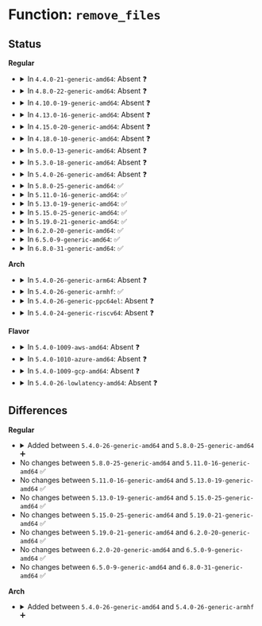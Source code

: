 # Function: <code>remove_files</code>

## Status
<b>Regular</b>
<ul>
<li>
<details>
<summary>In <code>4.4.0-21-generic-amd64</code>: Absent ❓</summary>

```json
{
  "name": "remove_files",
  "collision_type": "Unique Static",
  "inline_type": "Selective",
  "funcs": [
    {
      "addr": 18446744071581521184,
      "name": "remove_files",
      "external": false,
      "loc": "fs/sysfs/group.c:21",
      "file": "fs/sysfs/group.c",
      "inline": "not declared, inlined",
      "caller_inline": [],
      "caller_func": [
        "fs/sysfs/group.c:internal_create_group",
        "fs/sysfs/group.c:sysfs_remove_group"
      ]
    }
  ],
  "symbols": [
    {
      "addr": 18446744071581521184,
      "name": "remove_files.isra.1",
      "section": ".text",
      "bind": "STB_LOCAL",
      "size": 106
    }
  ]
}
```
</details>
</li>
<li>
<details>
<summary>In <code>4.8.0-22-generic-amd64</code>: Absent ❓</summary>

```json
{
  "name": "remove_files",
  "collision_type": "Unique Static",
  "inline_type": "Selective",
  "funcs": [
    {
      "addr": 18446744071581707168,
      "name": "remove_files",
      "external": false,
      "loc": "fs/sysfs/group.c:21",
      "file": "fs/sysfs/group.c",
      "inline": "not declared, inlined",
      "caller_inline": [],
      "caller_func": [
        "fs/sysfs/group.c:internal_create_group"
      ]
    }
  ],
  "symbols": [
    {
      "addr": 18446744071581707168,
      "name": "remove_files.isra.1",
      "section": ".text",
      "bind": "STB_LOCAL",
      "size": 104
    }
  ]
}
```
</details>
</li>
<li>
<details>
<summary>In <code>4.10.0-19-generic-amd64</code>: Absent ❓</summary>

```json
{
  "name": "remove_files",
  "collision_type": "Unique Static",
  "inline_type": "Selective",
  "funcs": [
    {
      "addr": 18446744071581795024,
      "name": "remove_files",
      "external": false,
      "loc": "fs/sysfs/group.c:21",
      "file": "fs/sysfs/group.c",
      "inline": "not declared, inlined",
      "caller_inline": [],
      "caller_func": [
        "fs/sysfs/group.c:internal_create_group"
      ]
    }
  ],
  "symbols": [
    {
      "addr": 18446744071581795024,
      "name": "remove_files.isra.1",
      "section": ".text",
      "bind": "STB_LOCAL",
      "size": 104
    }
  ]
}
```
</details>
</li>
<li>
<details>
<summary>In <code>4.13.0-16-generic-amd64</code>: Absent ❓</summary>

```json
{
  "name": "remove_files",
  "collision_type": "Unique Static",
  "inline_type": "Selective",
  "funcs": [
    {
      "addr": 18446744071581850000,
      "name": "remove_files",
      "external": false,
      "loc": "fs/sysfs/group.c:21",
      "file": "fs/sysfs/group.c",
      "inline": "not declared, inlined",
      "caller_inline": [],
      "caller_func": [
        "fs/sysfs/group.c:internal_create_group"
      ]
    }
  ],
  "symbols": [
    {
      "addr": 18446744071581850000,
      "name": "remove_files.isra.1",
      "section": ".text",
      "bind": "STB_LOCAL",
      "size": 104
    }
  ]
}
```
</details>
</li>
<li>
<details>
<summary>In <code>4.15.0-20-generic-amd64</code>: Absent ❓</summary>

```json
{
  "name": "remove_files",
  "collision_type": "Unique Static",
  "inline_type": "Selective",
  "funcs": [
    {
      "addr": 18446744071581999808,
      "name": "remove_files",
      "external": false,
      "loc": "fs/sysfs/group.c:21",
      "file": "fs/sysfs/group.c",
      "inline": "not declared, inlined",
      "caller_inline": [],
      "caller_func": [
        "fs/sysfs/group.c:internal_create_group"
      ]
    }
  ],
  "symbols": [
    {
      "addr": 18446744071581999808,
      "name": "remove_files.isra.1",
      "section": ".text",
      "bind": "STB_LOCAL",
      "size": 104
    }
  ]
}
```
</details>
</li>
<li>
<details>
<summary>In <code>4.18.0-10-generic-amd64</code>: Absent ❓</summary>

```json
{
  "name": "remove_files",
  "collision_type": "Unique Static",
  "inline_type": "Selective",
  "funcs": [
    {
      "addr": 18446744071582187760,
      "name": "remove_files",
      "external": false,
      "loc": "fs/sysfs/group.c:19",
      "file": "fs/sysfs/group.c",
      "inline": "not declared, inlined",
      "caller_inline": [],
      "caller_func": [
        "fs/sysfs/group.c:internal_create_group",
        "fs/sysfs/group.c:internal_create_group"
      ]
    }
  ],
  "symbols": [
    {
      "addr": 18446744071582187760,
      "name": "remove_files.isra.1",
      "section": ".text",
      "bind": "STB_LOCAL",
      "size": 104
    }
  ]
}
```
</details>
</li>
<li>
<details>
<summary>In <code>5.0.0-13-generic-amd64</code>: Absent ❓</summary>

```json
{
  "name": "remove_files",
  "collision_type": "Unique Static",
  "inline_type": "Selective",
  "funcs": [
    {
      "addr": 18446744071582282896,
      "name": "remove_files",
      "external": false,
      "loc": "fs/sysfs/group.c:19",
      "file": "fs/sysfs/group.c",
      "inline": "not declared, inlined",
      "caller_inline": [],
      "caller_func": [
        "fs/sysfs/group.c:internal_create_group"
      ]
    }
  ],
  "symbols": [
    {
      "addr": 18446744071582282896,
      "name": "remove_files.isra.1",
      "section": ".text",
      "bind": "STB_LOCAL",
      "size": 104
    }
  ]
}
```
</details>
</li>
<li>
<details>
<summary>In <code>5.3.0-18-generic-amd64</code>: Absent ❓</summary>

```json
{
  "name": "remove_files",
  "collision_type": "Unique Static",
  "inline_type": "Selective",
  "funcs": [
    {
      "addr": 18446744071582447760,
      "name": "remove_files",
      "external": false,
      "loc": "fs/sysfs/group.c:19",
      "file": "fs/sysfs/group.c",
      "inline": "not declared, inlined",
      "caller_inline": [],
      "caller_func": [
        "fs/sysfs/group.c:internal_create_group"
      ]
    }
  ],
  "symbols": [
    {
      "addr": 18446744071582447760,
      "name": "remove_files.isra.0",
      "section": ".text",
      "bind": "STB_LOCAL",
      "size": 104
    }
  ]
}
```
</details>
</li>
<li>
<details>
<summary>In <code>5.4.0-26-generic-amd64</code>: Absent ❓</summary>

```json
{
  "name": "remove_files",
  "collision_type": "Unique Static",
  "inline_type": "Selective",
  "funcs": [
    {
      "addr": 18446744071582546928,
      "name": "remove_files",
      "external": false,
      "loc": "fs/sysfs/group.c:20",
      "file": "fs/sysfs/group.c",
      "inline": "not declared, inlined",
      "caller_inline": [],
      "caller_func": [
        "fs/sysfs/group.c:internal_create_group"
      ]
    }
  ],
  "symbols": [
    {
      "addr": 18446744071582546928,
      "name": "remove_files.isra.0",
      "section": ".text",
      "bind": "STB_LOCAL",
      "size": 104
    }
  ]
}
```
</details>
</li>
<li>
<details>
<summary>In <code>5.8.0-25-generic-amd64</code>: ✅</summary>

```c
void remove_files(struct kernfs_node * parent, const struct attribute_group * grp)
```

```json
{
  "name": "remove_files",
  "collision_type": "Unique Static",
  "inline_type": "No",
  "funcs": [
    {
      "addr": 18446744071582852768,
      "name": "remove_files",
      "external": false,
      "loc": "fs/sysfs/group.c:20",
      "file": "fs/sysfs/group.c",
      "inline": "seen, unknown",
      "caller_inline": [],
      "caller_func": [
        "fs/sysfs/group.c:sysfs_remove_group",
        "fs/sysfs/group.c:create_files"
      ]
    }
  ],
  "symbols": [
    {
      "addr": 18446744071582852768,
      "name": "remove_files",
      "section": ".text",
      "bind": "STB_LOCAL",
      "size": 99
    }
  ]
}
```
</details>
</li>
<li>
<details>
<summary>In <code>5.11.0-16-generic-amd64</code>: ✅</summary>

```c
void remove_files(struct kernfs_node * parent, const struct attribute_group * grp)
```

```json
{
  "name": "remove_files",
  "collision_type": "Unique Static",
  "inline_type": "No",
  "funcs": [
    {
      "addr": 18446744071582925824,
      "name": "remove_files",
      "external": false,
      "loc": "fs/sysfs/group.c:20",
      "file": "fs/sysfs/group.c",
      "inline": "seen, unknown",
      "caller_inline": [],
      "caller_func": [
        "fs/sysfs/group.c:sysfs_remove_group",
        "fs/sysfs/group.c:create_files"
      ]
    }
  ],
  "symbols": [
    {
      "addr": 18446744071582925824,
      "name": "remove_files",
      "section": ".text",
      "bind": "STB_LOCAL",
      "size": 99
    }
  ]
}
```
</details>
</li>
<li>
<details>
<summary>In <code>5.13.0-19-generic-amd64</code>: ✅</summary>

```c
void remove_files(struct kernfs_node * parent, const struct attribute_group * grp)
```

```json
{
  "name": "remove_files",
  "collision_type": "Unique Static",
  "inline_type": "No",
  "funcs": [
    {
      "addr": 18446744071582953472,
      "name": "remove_files",
      "external": false,
      "loc": "fs/sysfs/group.c:20",
      "file": "fs/sysfs/group.c",
      "inline": "seen, unknown",
      "caller_inline": [],
      "caller_func": [
        "fs/sysfs/group.c:sysfs_remove_group",
        "fs/sysfs/group.c:create_files"
      ]
    }
  ],
  "symbols": [
    {
      "addr": 18446744071582953472,
      "name": "remove_files",
      "section": ".text",
      "bind": "STB_LOCAL",
      "size": 99
    }
  ]
}
```
</details>
</li>
<li>
<details>
<summary>In <code>5.15.0-25-generic-amd64</code>: ✅</summary>

```c
void remove_files(struct kernfs_node * parent, const struct attribute_group * grp)
```

```json
{
  "name": "remove_files",
  "collision_type": "Unique Static",
  "inline_type": "No",
  "funcs": [
    {
      "addr": 18446744071583288720,
      "name": "remove_files",
      "external": false,
      "loc": "fs/sysfs/group.c:20",
      "file": "fs/sysfs/group.c",
      "inline": "seen, unknown",
      "caller_inline": [],
      "caller_func": [
        "fs/sysfs/group.c:sysfs_remove_group",
        "fs/sysfs/group.c:create_files"
      ]
    }
  ],
  "symbols": [
    {
      "addr": 18446744071583288720,
      "name": "remove_files",
      "section": ".text",
      "bind": "STB_LOCAL",
      "size": 99
    }
  ]
}
```
</details>
</li>
<li>
<details>
<summary>In <code>5.19.0-21-generic-amd64</code>: ✅</summary>

```c
void remove_files(struct kernfs_node * parent, const struct attribute_group * grp)
```

```json
{
  "name": "remove_files",
  "collision_type": "Unique Static",
  "inline_type": "No",
  "funcs": [
    {
      "addr": 18446744071583794528,
      "name": "remove_files",
      "external": false,
      "loc": "fs/sysfs/group.c:20",
      "file": "fs/sysfs/group.c",
      "inline": "seen, unknown",
      "caller_inline": [],
      "caller_func": [
        "fs/sysfs/group.c:sysfs_remove_group",
        "fs/sysfs/group.c:create_files"
      ]
    }
  ],
  "symbols": [
    {
      "addr": 18446744071583794528,
      "name": "remove_files",
      "section": ".text",
      "bind": "STB_LOCAL",
      "size": 111
    }
  ]
}
```
</details>
</li>
<li>
<details>
<summary>In <code>6.2.0-20-generic-amd64</code>: ✅</summary>

```c
void remove_files(struct kernfs_node * parent, const struct attribute_group * grp)
```

```json
{
  "name": "remove_files",
  "collision_type": "Unique Static",
  "inline_type": "No",
  "funcs": [
    {
      "addr": 18446744071584414592,
      "name": "remove_files",
      "external": false,
      "loc": "fs/sysfs/group.c:20",
      "file": "fs/sysfs/group.c",
      "inline": "seen, unknown",
      "caller_inline": [],
      "caller_func": [
        "fs/sysfs/group.c:sysfs_remove_group",
        "fs/sysfs/group.c:create_files"
      ]
    }
  ],
  "symbols": [
    {
      "addr": 18446744071584414592,
      "name": "remove_files",
      "section": ".text",
      "bind": "STB_LOCAL",
      "size": 111
    }
  ]
}
```
</details>
</li>
<li>
<details>
<summary>In <code>6.5.0-9-generic-amd64</code>: ✅</summary>

```c
void remove_files(struct kernfs_node * parent, const struct attribute_group * grp)
```

```json
{
  "name": "remove_files",
  "collision_type": "Unique Static",
  "inline_type": "No",
  "funcs": [
    {
      "addr": 18446744071584643152,
      "name": "remove_files",
      "external": false,
      "loc": "fs/sysfs/group.c:20",
      "file": "fs/sysfs/group.c",
      "inline": "seen, unknown",
      "caller_inline": [],
      "caller_func": [
        "fs/sysfs/group.c:sysfs_remove_group",
        "fs/sysfs/group.c:create_files"
      ]
    }
  ],
  "symbols": [
    {
      "addr": 18446744071584643152,
      "name": "remove_files",
      "section": ".text",
      "bind": "STB_LOCAL",
      "size": 111
    }
  ]
}
```
</details>
</li>
<li>
<details>
<summary>In <code>6.8.0-31-generic-amd64</code>: ✅</summary>

```c
void remove_files(struct kernfs_node * parent, const struct attribute_group * grp)
```

```json
{
  "name": "remove_files",
  "collision_type": "Unique Static",
  "inline_type": "No",
  "funcs": [
    {
      "addr": 18446744071584875536,
      "name": "remove_files",
      "external": false,
      "loc": "fs/sysfs/group.c:20",
      "file": "fs/sysfs/group.c",
      "inline": "seen, unknown",
      "caller_inline": [],
      "caller_func": [
        "fs/sysfs/group.c:sysfs_remove_group",
        "fs/sysfs/group.c:create_files"
      ]
    }
  ],
  "symbols": [
    {
      "addr": 18446744071584875536,
      "name": "remove_files",
      "section": ".text",
      "bind": "STB_LOCAL",
      "size": 111
    }
  ]
}
```
</details>
</li>
</ul>
<b>Arch</b>
<ul>
<li>
<details>
<summary>In <code>5.4.0-26-generic-arm64</code>: Absent ❓</summary>

```json
{
  "name": "remove_files",
  "collision_type": "Unique Static",
  "inline_type": "Selective",
  "funcs": [
    {
      "addr": 18446603336494185872,
      "name": "remove_files",
      "external": false,
      "loc": "fs/sysfs/group.c:20",
      "file": "fs/sysfs/group.c",
      "inline": "not declared, inlined",
      "caller_inline": [],
      "caller_func": [
        "fs/sysfs/group.c:internal_create_group"
      ]
    }
  ],
  "symbols": [
    {
      "addr": 18446603336494185872,
      "name": "remove_files.isra.0",
      "section": ".text",
      "bind": "STB_LOCAL",
      "size": 128
    }
  ]
}
```
</details>
</li>
<li>
<details>
<summary>In <code>5.4.0-26-generic-armhf</code>: ✅</summary>

```c
void remove_files(struct kernfs_node * parent, const struct attribute_group * grp)
```

```json
{
  "name": "remove_files",
  "collision_type": "Unique Static",
  "inline_type": "No",
  "funcs": [
    {
      "addr": 3227621568,
      "name": "remove_files",
      "external": false,
      "loc": "fs/sysfs/group.c:20",
      "file": "fs/sysfs/group.c",
      "inline": "seen, unknown",
      "caller_inline": [],
      "caller_func": [
        "fs/sysfs/group.c:internal_create_group"
      ]
    }
  ],
  "symbols": [
    {
      "addr": 3227621568,
      "name": "remove_files",
      "section": ".text",
      "bind": "STB_LOCAL",
      "size": 136
    }
  ]
}
```
</details>
</li>
<li>
<details>
<summary>In <code>5.4.0-26-generic-ppc64el</code>: Absent ❓</summary>

```json
{
  "name": "remove_files",
  "collision_type": "Unique Static",
  "inline_type": "Selective",
  "funcs": [
    {
      "addr": 13835058055287874896,
      "name": "remove_files",
      "external": false,
      "loc": "fs/sysfs/group.c:20",
      "file": "fs/sysfs/group.c",
      "inline": "not declared, inlined",
      "caller_inline": [],
      "caller_func": [
        "fs/sysfs/group.c:internal_create_group"
      ]
    }
  ],
  "symbols": [
    {
      "addr": 13835058055287874896,
      "name": "remove_files.isra.0",
      "section": ".text",
      "bind": "STB_LOCAL",
      "size": 204
    }
  ]
}
```
</details>
</li>
<li>
<details>
<summary>In <code>5.4.0-24-generic-riscv64</code>: Absent ❓</summary>

```json
{
  "name": "remove_files",
  "collision_type": "Unique Static",
  "inline_type": "Selective",
  "funcs": [
    {
      "addr": 18446743936273649682,
      "name": "remove_files",
      "external": false,
      "loc": "fs/sysfs/group.c:20",
      "file": "fs/sysfs/group.c",
      "inline": "not declared, inlined",
      "caller_inline": [],
      "caller_func": [
        "fs/sysfs/group.c:internal_create_group"
      ]
    }
  ],
  "symbols": [
    {
      "addr": 18446743936273649682,
      "name": "remove_files.isra.0",
      "section": ".text",
      "bind": "STB_LOCAL",
      "size": 96
    }
  ]
}
```
</details>
</li>
</ul>
<b>Flavor</b>
<ul>
<li>
<details>
<summary>In <code>5.4.0-1009-aws-amd64</code>: Absent ❓</summary>

```json
{
  "name": "remove_files",
  "collision_type": "Unique Static",
  "inline_type": "Selective",
  "funcs": [
    {
      "addr": 18446744071582515664,
      "name": "remove_files",
      "external": false,
      "loc": "fs/sysfs/group.c:20",
      "file": "fs/sysfs/group.c",
      "inline": "not declared, inlined",
      "caller_inline": [],
      "caller_func": [
        "fs/sysfs/group.c:internal_create_group"
      ]
    }
  ],
  "symbols": [
    {
      "addr": 18446744071582515664,
      "name": "remove_files.isra.0",
      "section": ".text",
      "bind": "STB_LOCAL",
      "size": 104
    }
  ]
}
```
</details>
</li>
<li>
<details>
<summary>In <code>5.4.0-1010-azure-amd64</code>: Absent ❓</summary>

```json
{
  "name": "remove_files",
  "collision_type": "Unique Static",
  "inline_type": "Selective",
  "funcs": [
    {
      "addr": 18446744071582452832,
      "name": "remove_files",
      "external": false,
      "loc": "fs/sysfs/group.c:20",
      "file": "fs/sysfs/group.c",
      "inline": "not declared, inlined",
      "caller_inline": [],
      "caller_func": [
        "fs/sysfs/group.c:internal_create_group"
      ]
    }
  ],
  "symbols": [
    {
      "addr": 18446744071582452832,
      "name": "remove_files.isra.0",
      "section": ".text",
      "bind": "STB_LOCAL",
      "size": 104
    }
  ]
}
```
</details>
</li>
<li>
<details>
<summary>In <code>5.4.0-1009-gcp-amd64</code>: Absent ❓</summary>

```json
{
  "name": "remove_files",
  "collision_type": "Unique Static",
  "inline_type": "Selective",
  "funcs": [
    {
      "addr": 18446744071582506144,
      "name": "remove_files",
      "external": false,
      "loc": "fs/sysfs/group.c:20",
      "file": "fs/sysfs/group.c",
      "inline": "not declared, inlined",
      "caller_inline": [],
      "caller_func": [
        "fs/sysfs/group.c:internal_create_group"
      ]
    }
  ],
  "symbols": [
    {
      "addr": 18446744071582506144,
      "name": "remove_files.isra.0",
      "section": ".text",
      "bind": "STB_LOCAL",
      "size": 104
    }
  ]
}
```
</details>
</li>
<li>
<details>
<summary>In <code>5.4.0-26-lowlatency-amd64</code>: Absent ❓</summary>

```json
{
  "name": "remove_files",
  "collision_type": "Unique Static",
  "inline_type": "Selective",
  "funcs": [
    {
      "addr": 18446744071582587040,
      "name": "remove_files",
      "external": false,
      "loc": "fs/sysfs/group.c:20",
      "file": "fs/sysfs/group.c",
      "inline": "not declared, inlined",
      "caller_inline": [],
      "caller_func": [
        "fs/sysfs/group.c:internal_create_group"
      ]
    }
  ],
  "symbols": [
    {
      "addr": 18446744071582587040,
      "name": "remove_files.isra.0",
      "section": ".text",
      "bind": "STB_LOCAL",
      "size": 104
    }
  ]
}
```
</details>
</li>
</ul>

## Differences
<b>Regular</b>
<ul>
<li>
<details>
<summary>Added between <code>5.4.0-26-generic-amd64</code> and <code>5.8.0-25-generic-amd64</code> ➕</summary>

```c
void remove_files(struct kernfs_node * parent, const struct attribute_group * grp)
```
</details>
</li>
<li>
No changes between <code>5.8.0-25-generic-amd64</code> and <code>5.11.0-16-generic-amd64</code> ✅
</li>
<li>
No changes between <code>5.11.0-16-generic-amd64</code> and <code>5.13.0-19-generic-amd64</code> ✅
</li>
<li>
No changes between <code>5.13.0-19-generic-amd64</code> and <code>5.15.0-25-generic-amd64</code> ✅
</li>
<li>
No changes between <code>5.15.0-25-generic-amd64</code> and <code>5.19.0-21-generic-amd64</code> ✅
</li>
<li>
No changes between <code>5.19.0-21-generic-amd64</code> and <code>6.2.0-20-generic-amd64</code> ✅
</li>
<li>
No changes between <code>6.2.0-20-generic-amd64</code> and <code>6.5.0-9-generic-amd64</code> ✅
</li>
<li>
No changes between <code>6.5.0-9-generic-amd64</code> and <code>6.8.0-31-generic-amd64</code> ✅
</li>
</ul>
<b>Arch</b>
<ul>
<li>
<details>
<summary>Added between <code>5.4.0-26-generic-amd64</code> and <code>5.4.0-26-generic-armhf</code> ➕</summary>

```c
void remove_files(struct kernfs_node * parent, const struct attribute_group * grp)
```
</details>
</li>
</ul>
